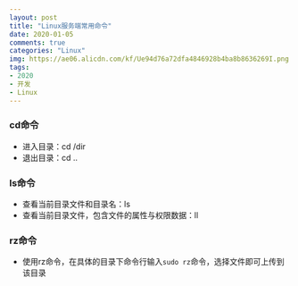 ```yaml
---
layout: post
title: "Linux服务端常用命令"
date: 2020-01-05
comments: true
categories: "Linux"
img: https://ae06.alicdn.com/kf/Ue94d76a72dfa4846928b4ba8b8636269I.png
tags:
- 2020
- 开发
- Linux
---
```


### cd命令

* 进入目录：cd /dir
* 退出目录：cd ..

### ls命令

* 查看当前目录文件和目录名：ls
* 查看当前目录文件，包含文件的属性与权限数据：ll


### rz命令
* 使用rz命令，在具体的目录下命令行输入`sudo rz`命令，选择文件即可上传到该目录

